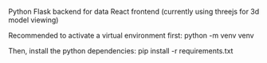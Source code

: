 Python Flask backend for data
React frontend (currently using threejs for 3d model viewing)

Recommended to activate a virtual environment first: 
python -m venv venv

Then, install the python dependencies:
pip install -r requirements.txt